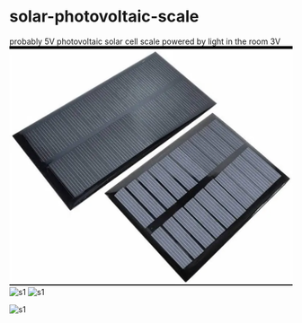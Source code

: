 # solar-photovoltaic-scale
probably 5V photovoltaic solar cell
scale powered by light in the room 3V
![s1](https://github.com/c4pt000/solar-photovoltaic-scale/raw/main/Screenshot_20220217-234915-242~5.png)
![s1](https://github.com/c4pt000/solar-photovoltaic-scale/raw/main/IMG_20220221_132150704_HDR.jpg)
![s1](https://github.com/c4pt000/solar-photovoltaic-scale/raw/main/IMG_20220221_132051600_HDR.jpg)

![s1](https://github.com/c4pt000/solar-photovoltaic-scale/raw/main/IMG_20220221_132038704_HDR.jpg)
